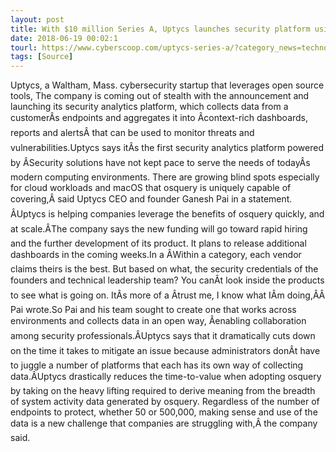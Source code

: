 ```yaml
---
layout: post
title: With $10 million Series A, Uptycs launches security platform using open source tools
date: 2018-06-19 00:02:1
tourl: https://www.cyberscoop.com/uptycs-series-a/?category_news=technology
tags: [Source]
---
```

Uptycs, a Waltham, Mass. cybersecurity startup that leverages open source tools, The company is coming out of stealth with the announcement and launching its security analytics platform, which collects data from a customerÂs endpoints and aggregates it into Âcontext-rich dashboards, reports and alertsÂ that can be used to monitor threats and vulnerabilities.Uptycs says itÂs the first security analytics platform powered by ÂSecurity solutions have not kept pace to serve the needs of todayÂs modern computing environments. There are growing blind spots especially for cloud workloads and macOS that osquery is uniquely capable of covering,Â said Uptycs CEO and founder Ganesh Pai in a statement. ÂUptycs is helping companies leverage the benefits of osquery quickly, and at scale.ÂThe company says the new funding will go toward rapid hiring and the further development of its product. It plans to release additional dashboards in the coming weeks.In a ÂWithin a category, each vendor claims theirs is the best. But based on what, the security credentials of the founders and technical leadership team? You canÂt look inside the products to see what is going on. ItÂs more of a Âtrust me, I know what IÂm doing,ÂÂ Pai wrote.So Pai and his team sought to create one that works across environments and collects data in an open way, Âenabling collaboration among security professionals.ÂUptycs says that it dramatically cuts down on the time it takes to mitigate an issue because administrators donÂt have to juggle a number of platforms that each has its own way of collecting data.ÂUptycs drastically reduces the time-to-value when adopting osquery by taking on the heavy lifting required to derive meaning from the breadth of system activity data generated by osquery. Regardless of the number of endpoints to protect, whether 50 or 500,000, making sense and use of the data is a new challenge that companies are struggling with,Â the company said.